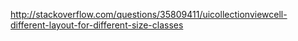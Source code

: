 http://stackoverflow.com/questions/35809411/uicollectionviewcell-different-layout-for-different-size-classes
